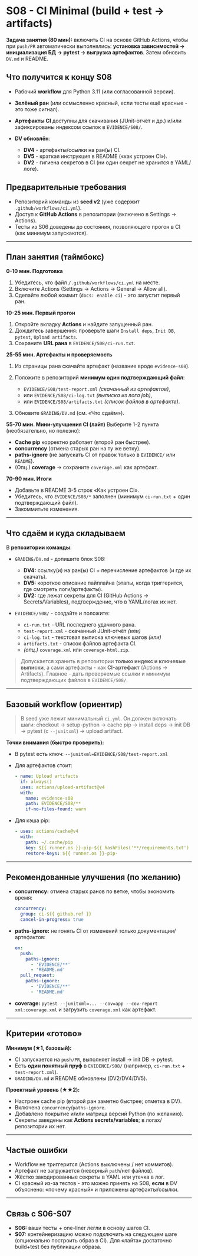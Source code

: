 # S08 - CI Minimal (build + test → artifacts)

**Задача занятия (80 мин):**
включить CI на основе GitHub Actions, чтобы при `push/PR` автоматически выполнялись: **установка зависимостей → инициализация БД → pytest → выгрузка артефактов**. Затем обновить `DV.md` и README.

## Что получится к концу S08

* Рабочий **workflow** для Python 3.11 (или согласованной версии).
* **Зелёный ран** (или осмысленно красный, если тесты ещё красные - это тоже сигнал).
* **Артефакты CI** доступны для скачивания (JUnit-отчёт и др.) и/или зафиксированы индексом ссылок в `EVIDENCE/S08/`.
* **DV обновлён**:

  * **DV4** - артефакты/ссылки на ран(ы) CI.
  * **DV5** - краткая инструкция в README («как устроен CI»).
  * **DV2** - гигиена секретов в CI (ни один секрет не хранится в YAML/логе).

## Предварительные требования

* Репозиторий команды из **seed v2** (уже содержит `.github/workflows/ci.yml`).
* Доступ к **GitHub Actions** в репозитории (включено в Settings → Actions).
* Тесты из S06 доведены до состояния, позволяющего прогон в CI (как минимум запускаются).

---

## План занятия (таймбокс)

**0-10 мин. Подготовка**

1. Убедитесь, что файл `/.github/workflows/ci.yml` на месте.
2. Включите Actions (Settings → Actions → General → Allow all).
3. Сделайте любой коммит (`docs: enable ci`) - это запустит первый ран.

**10-25 мин. Первый прогон**

1. Откройте вкладку **Actions** и найдите запущенный ран.
2. Дождитесь завершения: проверьте шаги `Install deps`, `Init DB`, `pytest`, `Upload artifacts`.
3. Сохраните **URL рана** в `EVIDENCE/S08/ci-run.txt`.

**25-55 мин. Артефакты и проверяемость**

1. Из страницы рана скачайте артефакт (название вроде `evidence-s08`).
2. Положите в репозиторий **минимум один подтверждающий файл**:

   * `EVIDENCE/S08/test-report.xml` *(скачанный из артефактов)*,
   * или `EVIDENCE/S08/ci-log.txt` *(выписка из лога job)*,
   * или `EVIDENCE/S08/artifacts.txt` *(список файлов в артефакте)*.
3. Обновите `GRADING/DV.md` (см. «Что сдаём»).

**55-70 мин. Мини-улучшения CI (лайт)**
Выберите 1-2 пункта (необязательно, но полезно):

* **Cache pip** корректно работает (второй ран быстрее).
* **concurrency** (отмена старых ран на ту же ветку).
* **paths-ignore** (не запускать CI от правок только в `EVIDENCE/` или `README`).
* (Опц.) **coverage** → сохраните `coverage.xml` как артефакт.

**70-90 мин. Итоги**

* Добавьте в README 3-5 строк «Как устроен CI».
* Убедитесь, что `EVIDENCE/S08/*` заполнен (минимум `ci-run.txt` + один подтверждающий файл).
* Закоммитьте изменения.

---

## Что сдаём и куда складываем

В **репозитории команды**:

* `GRADING/DV.md` - допишите блок S08:

  * **DV4:** ссылку(и) на ран(ы) CI + перечисление артефактов (и где их скачать).
  * **DV5:** короткое описание пайплайна (этапы, когда триггерится, где смотреть логи/артефакты).
  * **DV2:** где лежат секреты для CI (GitHub Actions → Secrets/Variables), подтверждение, что в YAML/логах их нет.
* `EVIDENCE/S08/` - создайте и положите:

  * `ci-run.txt` - URL последнего удачного рана.
  * `test-report.xml` - скачанный JUnit-отчёт *(или)*
  * `ci-log.txt` - текстовая выписка ключевых шагов *(или)*
  * `artifacts.txt` - список файлов артефакта CI.
  * *(опц.)* `coverage.xml` или `coverage-html.zip`.

> Допускается хранить в репозитории **только индекс и ключевые выписки**, а сами артефакты - как **CI-артефакт** (Actions → Artifacts). Главное - дать проверяемые ссылки и минимум подтверждающих файлов в `EVIDENCE/S08/`.

---

## Базовый workflow (ориентир)

> В seed уже лежит минимальный `ci.yml`. Он должен включать шаги: checkout → setup-python → cache pip → install deps → init DB → pytest (с `--junitxml`) → upload artifact.

**Точки внимания (быстро проверить):**

* В pytest есть ключ:
  `--junitxml=EVIDENCE/S08/test-report.xml`
* Для артефактов стоит:

  ```yaml
  - name: Upload artifacts
    if: always()
    uses: actions/upload-artifact@v4
    with:
      name: evidence-s08
      path: EVIDENCE/S08/**
      if-no-files-found: warn
  ```

* Для кэша pip:

  ```yaml
  - uses: actions/cache@v4
    with:
      path: ~/.cache/pip
      key: ${{ runner.os }}-pip-${{ hashFiles('**/requirements.txt') }}
      restore-keys: ${{ runner.os }}-pip-
  ```

---

## Рекомендованные улучшения (по желанию)

* **concurrency:** отмена старых ранов по ветке, чтобы экономить время:

  ```yaml
  concurrency:
    group: ci-${{ github.ref }}
    cancel-in-progress: true
  ```

* **paths-ignore:** не гонять CI от изменений только документации/артефактов:

  ```yaml
  on:
    push:
      paths-ignore:
        - 'EVIDENCE/**'
        - 'README.md'
    pull_request:
      paths-ignore:
        - 'EVIDENCE/**'
        - 'README.md'
  ```

* **coverage:**
  `pytest --junitxml=... --cov=app --cov-report xml:coverage.xml`
  и загрузить `coverage.xml` как артефакт.

---

## Критерии «готово»

**Минимум (★1, базовый):**

* CI запускается на `push/PR`, выполняет install → init DB → pytest.
* Есть **один понятный пруф** в `EVIDENCE/S08/` (например, `ci-run.txt` + `test-report.xml`).
* `GRADING/DV.md` и README обновлены (DV2/DV4/DV5).

**Проектный уровень (★★2):**

* Настроен cache pip (второй ран заметно быстрее; отметка в DV).
* Включена `concurrency`/`paths-ignore`.
* Добавлено покрытие и/или матрица версий Python (по желанию).
* Секреты заведены как **Actions secrets/variables**; в логах/репозитории их нет.

---

## Частые ошибки

* Workflow не триггерится (Actions выключены / нет коммитов).
* Артефакт не загружается (неверный `path`/нет файлов).
* Жёстко закодированные секреты в YAML или утечка в лог.
* CI красный из-за тестов - это можно принять на S08, **если** в DV объяснено: «почему красный» и приложены артефакты/ссылки.

---

## Связь с S06-S07

* **S06:** ваши тесты + one-liner легли в основу шагов CI.
* **S07:** контейнеризацию можно подключить на следующем шаге (опционально построить образ в CI). Для «лайта» достаточно build+test без публикации образа.

